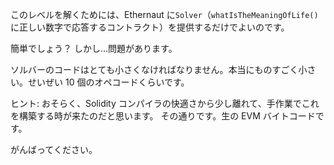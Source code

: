 このレベルを解くためには、Ethernaut に`Solver`（`whatIsTheMeaningOfLife()`に正しい数字で応答するコントラクト）を提供するだけでよいのです。

簡単でしょう？
しかし...問題があります。

ソルバーのコードはとても小さくなければなりません。本当にものすごく小さい。せいぜい 10 個のオペコードくらいです。

ヒント: おそらく、Solidity コンパイラの快適さから少し離れて、手作業でこれを構築する時が来たのだと思います。
その通りです。生の EVM バイトコードです。

がんばってください。
